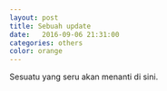 ```yaml
---
layout: post
title: Sebuah update
date:   2016-09-06 21:31:00
categories: others
color: orange
---
```


Sesuatu yang seru akan menanti di sini.
